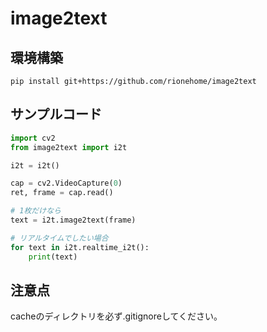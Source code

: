 # image2text

## 環境構築
```
pip install git+https://github.com/rionehome/image2text
```

## サンプルコード
```python
import cv2
from image2text import i2t

i2t = i2t()

cap = cv2.VideoCapture(0)
ret, frame = cap.read()

# 1枚だけなら
text = i2t.image2text(frame)

# リアルタイムでしたい場合
for text in i2t.realtime_i2t():
    print(text)

```

## 注意点
cacheのディレクトリを必ず.gitignoreしてください。